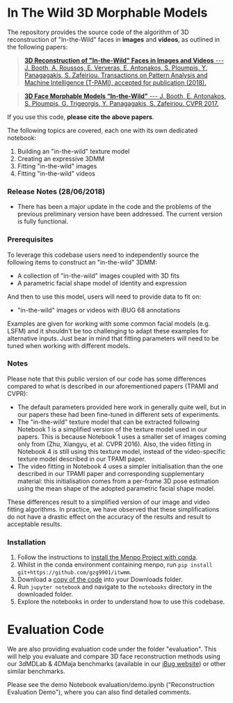 # In The Wild 3D Morphable Models

The repository provides the source code of the algorithm of 3D reconstruction of "In-the-Wild" faces in **images** and **videos**, as outlined in the following papers:

> [**3D Reconstruction of "In-the-Wild" Faces in Images and Videos** ---
> J. Booth, A. Roussos, E. Ververas, E. Antonakos, S. Ploumpis, Y. 
Panagagakis, S. Zafeiriou. 
> Transactions on Pattern Analysis and Machine Intelligence (T-PAMI), accepted for publication (2018).](https://doi.org/10.1109/TPAMI.2018.2832138)

> [**3D Face Morphable Models “In-the-Wild”** --- J. Booth, E. Antonakos, S. 
Ploumpis, G. Trigeorgis, Y. Panagagakis, S. Zafeiriou.
CVPR 2017.](https://ibug.doc.ic.ac.uk/media/uploads/documents/booth2017itw3dmm.pdf)

If you use this code, **please cite the above papers**.

The following topics are covered, each one with its own dedicated notebook:

1. Building an "in-the-wild" texture model
2. Creating an expressive 3DMM
3. Fitting "in-the-wild" images
4. Fitting "in-the-wild" videos

### Release Notes (28/06/2018)

- There has been a major update in the code and the problems of the previous preliminary version have been addressed. The current version is fully functional.

### Prerequisites

To leverage this codebase users need to independently source the 
following items to construct an "in-the-wild" 3DMM:

- A collection of "in-the-wild" images coupled with 3D fits
- A parametric facial shape model of identity and expression

And then to use this model, users will need to provide data to fit on:

- "in-the-wild" images or videos with iBUG 68 annotations

Examples are given for working with some common facial models (e.g. LSFM) and 
it shouldn't be too challenging to adapt these examples for alternative inputs.
Just bear in mind that fitting parameters will need to be tuned when working 
with different models.

### Notes 

Please note that this public version of our code has some differences compared to what is described in our aforementioned papers (TPAMI and CVPR):

- The default parameters provided here work in generally quite well, but in our papers these had been fine-tuned in different sets of experiments. 
- The "in-the-wild" texture model that can be extracted following Notebook 1 is a simplified version of the texture model used in our papers. This is because Notebook 1 uses a smaller set of images coming only from (Zhu, Xiangyu, et al. CVPR 2016). Also, the video fitting in Notebook 4 is still using this texture model, instead of the video-specific texture model described in our TPAMI paper. 
- The video fitting in Notebook 4 uses a simpler initialisation than the one described in our TPAMI paper and corresponding supplementary material: this initialisation comes from a per-frame 3D pose estimation using the mean shape of the adopted parametric facial shape model.

These differences result to a simplified version of our image and video fitting algorithms. In practice, we have observed that these simplifications do not have a drastic effect on the accuracy of the results and result to acceptable results. 

### Installation

1. Follow the instructions to [install the Menpo Project with conda](http://www.menpo.org/installation/conda.html).
2. Whilst in the conda environment containing menpo, run `pip install git+https://github.com/gzg9901/itwmm`.
3. Download a [copy of the code](https://github.com/menpo/itwmm/archive/master.zip) into your Downloads folder.
4. Run `jupyter notebook` and navigate to the `notebooks` directory in the 
downloaded folder.
5. Explore the notebooks in order to understand how to use this codebase.


# Evaluation Code 

We are also providing evaluation code under the folder "evaluation". This will help you evaluate and compare 3D face reconstruction methods using our 3dMDLab & 4DMaja benchmarks (available in our [iBug website](https://ibug.doc.ic.ac.uk/resources/itwmm/)) or other similar benchmarks. 

Please see the demo Notebook evaluation/demo.ipynb ("Reconstruction Evaluation Demo"), where you can also find detailed comments.

